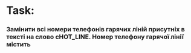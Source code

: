 # Task:

### Замінити всі номери телефонів гарячих ліній присутніх в тексті на слово сHOT_LINE. Номер телефону гарячої лінії містить
